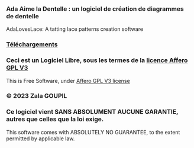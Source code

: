 ### Ada Aime la Dentelle : un logiciel de création de diagrammes de dentelle

AdaLovesLace: A tatting lace patterns creation software


### [Téléchargements](telechargements.md)


### Ceci est un Logiciel Libre, sous les termes de la [licence Affero GPL V3](licence.md) 

This is Free Software, under [Affero GPL V3 license](licence.md)



### © 2023 Zala GOUPIL



### Ce logiciel vient SANS ABSOLUMENT AUCUNE GARANTIE, autres que celles que la loi exige.

This software comes with ABSOLUTELY NO GUARANTEE, to the extent permitted by applicable law.